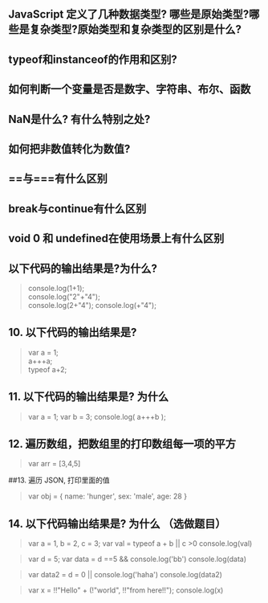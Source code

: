 ## JavaScript 定义了几种数据类型? 哪些是原始类型?哪些是复杂类型?原始类型和复杂类型的区别是什么?
## typeof和instanceof的作用和区别?
## 如何判断一个变量是否是数字、字符串、布尔、函数
## NaN是什么? 有什么特别之处?
## 如何把非数值转化为数值?
## ==与===有什么区别
## break与continue有什么区别
## void 0 和 undefined在使用场景上有什么区别
## 以下代码的输出结果是?为什么?
>console.log(1+1);    
console.log("2"+"4");  
console.log(2+"4"); 
console.log(+"4");

## 10. 以下代码的输出结果是?
> var a = 1;  
a+++a;  
typeof a+2;

## 11. 以下代码的输出结果是? 为什么
 > var a = 1;
 var b = 3;
 console.log( a+++b );

## 12. 遍历数组，把数组里的打印数组每一项的平方
 > var arr = [3,4,5]

##13. 遍历 JSON, 打印里面的值
> var obj = {
 name: 'hunger', 
 sex: 'male', 
 age: 28 
}

## 14. 以下代码输出结果是? 为什么 （选做题目）
> var a = 1, b = 2, c = 3;
var val = typeof a + b || c >0
console.log(val) 

>var d = 5;
var data = d ==5 && console.log('bb')
console.log(data)

>var data2 = d = 0 || console.log('haha')
console.log(data2)
 
>var x = !!"Hello" + (!"world", !!"from here!!");
console.log(x)
